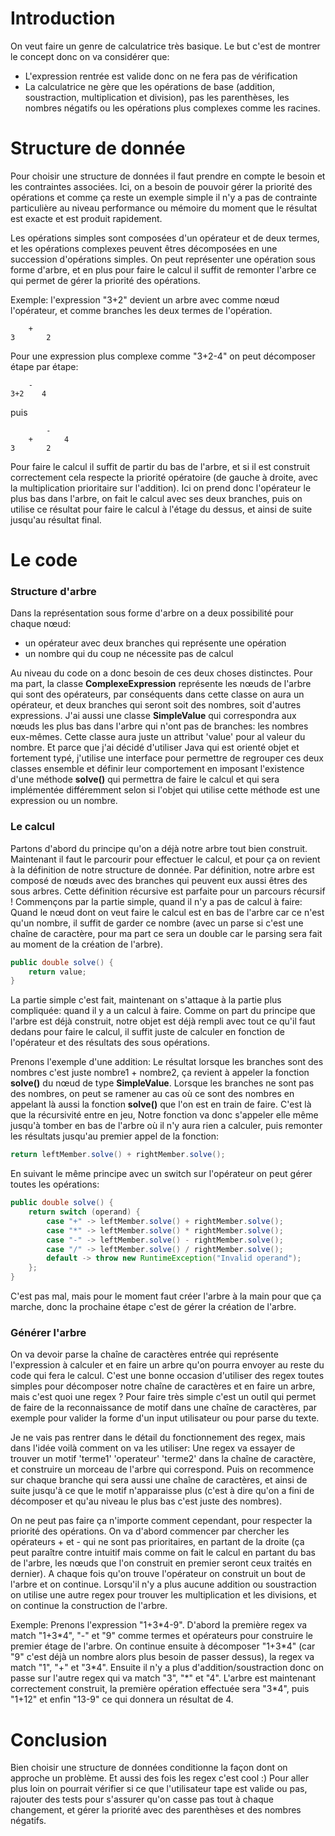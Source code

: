 ﻿# Introduction
On veut faire un genre de calculatrice très basique. Le but c'est de montrer le concept donc on va considérer que:
- L'expression rentrée est valide donc on ne fera pas de vérification
- La calculatrice ne gère que les opérations de base (addition, soustraction, multiplication et division), pas les parenthèses, les nombres négatifs ou les opérations plus complexes comme les racines.
# Structure de donnée
Pour choisir une structure de données il faut prendre en compte le besoin et les contraintes associées. Ici, on a besoin de pouvoir gérer la priorité des opérations et comme ça reste un exemple simple il n'y a pas de contrainte particulière au niveau performance ou mémoire du moment que le résultat est exacte et est produit rapidement.

Les opérations simples sont composées d'un opérateur et de deux termes, et les opérations complexes peuvent êtres décomposées en une succession d'opérations simples.
On peut représenter une opération sous forme d'arbre, et en plus pour faire le calcul il suffit de remonter l'arbre ce qui permet de gérer la priorité des opérations.

Exemple: l'expression "3+2" devient un arbre avec comme nœud l'opérateur, et comme branches les deux termes de l'opération.
			
		+
	3		2
Pour une expression plus complexe comme "3+2-4" on peut décomposer étape par étape:

		-
	3+2	   4
  puis
	
			-
		+	    4
	3		2
Pour faire le calcul il suffit de partir du bas de l'arbre, et si il est construit correctement cela respecte la priorité opératoire (de gauche à droite, avec la multiplication prioritaire sur l'addition). Ici on prend donc l'opérateur le plus bas dans l'arbre, on fait le calcul avec ses deux branches, puis on utilise ce résultat pour faire le calcul à l'étage du dessus, et ainsi de suite jusqu'au résultat final.

# Le code
### Structure d'arbre
Dans la représentation sous forme d'arbre on a deux possibilité pour chaque nœud:
- un opérateur avec deux branches qui représente une opération
- un nombre qui du coup ne nécessite pas de calcul

Au niveau du code on a donc besoin de ces deux choses distinctes. Pour ma part, la classe __ComplexeExpression__ représente les nœuds de l'arbre qui sont des opérateurs, par conséquents dans cette classe on aura un opérateur, et deux branches qui seront soit des nombres, soit d'autres expressions.
J'ai aussi une classe __SimpleValue__ qui correspondra aux nœuds les plus bas dans l'arbre qui n'ont pas de branches: les nombres eux-mêmes. Cette classe aura juste un attribut 'value' pour al valeur du nombre.
Et parce que j'ai décidé d'utiliser Java qui est orienté objet et fortement typé, j'utilise une interface pour permettre de regrouper ces deux classes ensemble et définir leur comportement en imposant l'existence d'une méthode __solve()__ qui permettra de faire le calcul et qui sera implémentée différemment selon si l'objet qui utilise cette méthode est une expression ou un nombre.
### Le calcul
Partons d'abord du principe qu'on a déjà notre arbre tout bien construit. Maintenant il faut le parcourir pour effectuer le calcul, et pour ça on revient à la définition de notre structure de donnée.
Par définition, notre arbre est composé de nœuds avec des branches qui peuvent eux aussi êtres des sous arbres. Cette définition récursive est parfaite pour un parcours récursif !
Commençons par la partie simple, quand il n'y a pas de calcul à faire: Quand le nœud dont on veut faire le calcul est en bas de l'arbre car ce n'est qu'un nombre, il suffit de garder ce nombre (avec un parse si c'est une chaîne de caractère, pour ma part ce sera un double car le parsing sera fait au moment de la création de l'arbre).
```java
public double solve() {  
    return value;  
}
```
La partie simple c'est fait, maintenant on s'attaque à la partie plus compliquée: quand il y a un calcul à faire. Comme on part du principe que l'arbre est déjà construit, notre objet est déjà rempli avec tout ce qu'il faut dedans pour faire le calcul, il suffit juste de calculer en fonction de l'opérateur et des résultats des sous opérations.

Prenons l'exemple d'une addition:
Le résultat lorsque les branches sont des nombres c'est juste nombre1 + nombre2, ça revient à appeler la fonction __solve()__ du nœud de type __SimpleValue__.
Lorsque les branches ne sont pas des nombres, on peut se ramener au cas où ce sont des nombres en appelant là aussi la fonction __solve()__ que l'on est en train de faire. 
C'est là que la récursivité entre en jeu, Notre fonction va donc s'appeler elle même jusqu'à tomber en bas de l'arbre où il n'y aura rien a calculer, puis remonter les résultats jusqu'au premier appel de la fonction:
```java
return leftMember.solve() + rightMember.solve();
```
En suivant le même principe avec un switch sur l'opérateur on peut gérer toutes les opérations:
```java
public double solve() {  
    return switch (operand) {  
        case "+" -> leftMember.solve() + rightMember.solve();  
        case "*" -> leftMember.solve() * rightMember.solve();  
        case "-" -> leftMember.solve() - rightMember.solve();  
        case "/" -> leftMember.solve() / rightMember.solve();  
        default -> throw new RuntimeException("Invalid operand");  
    };  
}
```
C'est pas mal, mais pour le moment faut créer l'arbre à la main pour que ça marche, donc la prochaine étape c'est de gérer la création de l'arbre.
### Générer l'arbre
On va devoir parse la chaîne de caractères entrée qui représente l'expression à calculer et en faire un arbre qu'on pourra envoyer au reste du code qui fera le calcul.
C'est une bonne occasion d'utiliser des regex toutes simples pour décomposer notre chaîne de caractères et en faire un arbre, mais c'est quoi une regex ? Pour faire très simple c'est un outil qui permet de faire de la reconnaissance de motif dans une chaîne de caractères, par exemple pour valider la forme d'un input utilisateur ou pour parse du texte.

Je ne vais pas rentrer dans le détail du fonctionnement des regex, mais dans l'idée voilà comment on va les utiliser:
Une regex va essayer de trouver un motif 'terme1' 'operateur' 'terme2' dans la chaîne de caractère, et construire un morceau de l'arbre qui correspond. Puis on recommence sur chaque branche qui sera aussi une chaîne de caractères, et ainsi de suite jusqu'à ce que le motif n'apparaisse plus (c'est à dire qu'on a fini de décomposer et qu'au niveau le plus bas c'est juste des nombres).

On ne peut pas faire ça n'importe comment cependant, pour respecter la priorité des opérations. On va d'abord commencer par chercher les opérateurs + et - qui ne sont pas prioritaires, en partant de la droite (ça peut paraître contre intuitif mais comme on fait le calcul en partant du bas de l'arbre, les nœuds que l'on construit en premier seront ceux traités en dernier). A chaque fois qu'on trouve l'opérateur on construit un bout de l'arbre et on continue.
Lorsqu'il n'y a plus aucune addition ou soustraction on utilise une autre regex pour trouver les multiplication et les divisions, et on continue la construction de l'arbre.

Exemple: Prenons l'expression "1+3\*4-9". 
D'abord la première regex va match "1+3\*4", "-" et "9" comme termes et opérateurs pour construire le premier étage de l'arbre. On continue ensuite à décomposer "1+3\*4" (car "9" c'est déjà un nombre alors plus besoin de passer dessus), la regex va match "1", "+" et "3\*4".
Ensuite il n'y a plus d'addition/soustraction donc on passe sur l'autre regex qui va match "3", "\*" et "4". L'arbre est maintenant correctement construit, la première opération effectuée sera "3\*4", puis "1+12" et enfin "13-9" ce qui donnera un résultat de 4.

# Conclusion
Bien choisir une structure de données conditionne la façon dont on approche un problème. Et aussi des fois les regex c'est cool :)
Pour aller plus loin on pourrait vérifier si ce que l'utilisateur tape est valide ou pas, rajouter des tests pour s'assurer qu'on casse pas tout à chaque changement, et gérer la priorité avec des parenthèses et des nombres négatifs.
